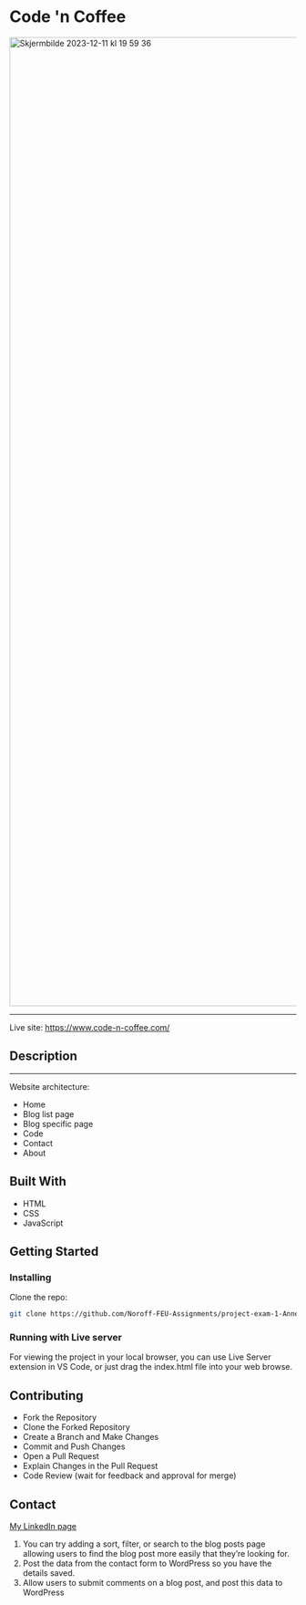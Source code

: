 # Code 'n Coffee


<img width="1700" alt="Skjermbilde 2023-12-11 kl  19 59 36" src="https://github.com/Noroff-FEU-Assignments/project-exam-1-Anne-Serine/assets/125912893/5ae6bf6b-0d7e-4623-9461-9e4c41f60d94">




---

Live site: https://www.code-n-coffee.com/

## Description

-----

Website architecture:

- Home
- Blog list page
- Blog specific page
- Code
- Contact
- About


## Built With

- HTML
- CSS
- JavaScript

## Getting Started

### Installing

Clone the repo:

```bash
git clone https://github.com/Noroff-FEU-Assignments/project-exam-1-Anne-Serine.git
```

### Running with Live server

For viewing the project in your local browser, you can use Live Server extension in VS Code, or just drag the index.html file into your web browse. 

## Contributing

- Fork the Repository
- Clone the Forked Repository
- Create a Branch and Make Changes
- Commit and Push Changes
- Open a Pull Request
- Explain Changes in the Pull Request
- Code Review (wait for feedback and approval for merge)

## Contact

[My LinkedIn page](https://www.linkedin.com/in/anne-serine-johannessen-587b4024a/)

1.	You can try adding a sort, filter, or search to the blog posts page allowing users to find the blog post more easily that they’re looking for. 
2.	Post the data from the contact form to WordPress so you have the details saved.
3.	Allow users to submit comments on a blog post, and post this data to WordPress

